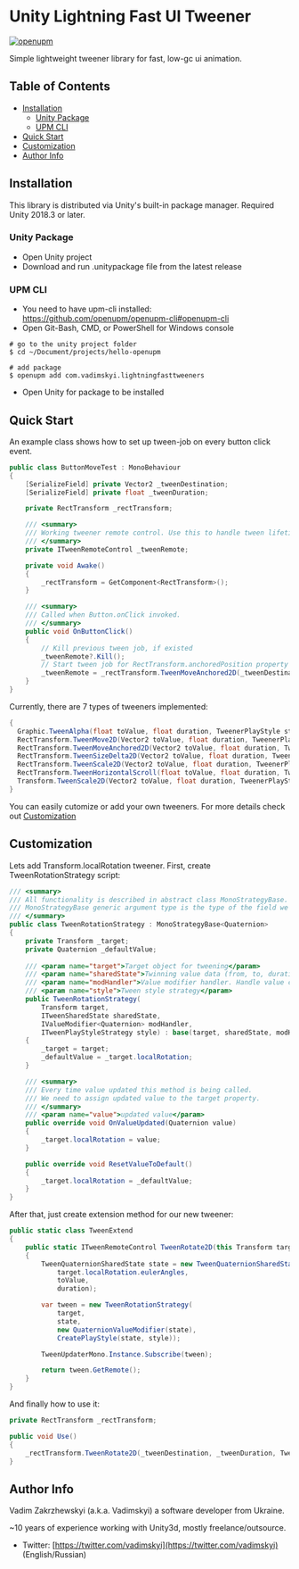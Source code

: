 # Unity Lightning Fast UI Tweener
[![openupm](https://img.shields.io/npm/v/com.vadimskyi.lightningfasttweeners?label=openupm&registry_uri=https://package.openupm.com)](https://openupm.com/packages/com.vadimskyi.lightningfasttweeners/)

Simple lightweight tweener library for fast, low-gc ui animation.
## Table of Contents

- [Installation](#installation)
    - [Unity Package](#unity-package)
    - [UPM CLI](#upm-cli)
- [Quick Start](#quick-start)
- [Customization](#customization)
- [Author Info](#author-info)

## Installation

This library is distributed via Unity's built-in package manager. Required Unity 2018.3 or later.

### Unity Package
- Open Unity project
- Download and run .unitypackage file from the latest release

### UPM CLI
- You need to have upm-cli installed: https://github.com/openupm/openupm-cli#openupm-cli
- Open Git-Bash, CMD, or PowerShell for Windows console
```console
# go to the unity project folder
$ cd ~/Document/projects/hello-openupm

# add package
$ openupm add com.vadimskyi.lightningfasttweeners
```
- Open Unity for package to be installed

## Quick Start

An example class shows how to set up tween-job on every button click event.

```csharp
public class ButtonMoveTest : MonoBehaviour
{
    [SerializeField] private Vector2 _tweenDestination;
    [SerializeField] private float _tweenDuration;

    private RectTransform _rectTransform;

    /// <summary>
    /// Working tweener remote control. Use this to handle tween lifetime and callbacks
    /// </summary>
    private ITweenRemoteControl _tweenRemote;

    private void Awake()
    {
        _rectTransform = GetComponent<RectTransform>();
    }

    /// <summary>
    /// Called when Button.onClick invoked.
    /// </summary>
    public void OnButtonClick()
    {
        // Kill previous tween job, if existed
        _tweenRemote?.Kill();
        // Start tween job for RectTransform.anchoredPosition property
        _tweenRemote = _rectTransform.TweenMoveAnchored2D(_tweenDestination, _tweenDuration, TweenerPlayStyle.Once);
    }
}
```

Currently, there are 7 types of tweeners implemented:

```csharp
{
  Graphic.TweenAlpha(float toValue, float duration, TweenerPlayStyle style) // for Graphic.color.a field
  RectTransform.TweenMove2D(Vector2 toValue, float duration, TweenerPlayStyle style) // for RectTransform.localPostion property
  RectTransform.TweenMoveAnchored2D(Vector2 toValue, float duration, TweenerPlayStyle style) // for RectTransform.anchoredPosition property
  RectTransform.TweenSizeDelta2D(Vector2 toValue, float duration, TweenerPlayStyle style) // for RectTransform.sizeDelta property
  RectTransform.TweenScale2D(Vector2 toValue, float duration, TweenerPlayStyle style) // for RectTransform.localScale property
  RectTransform.TweenHorizontalScroll(float toValue, float duration, TweenerPlayStyle style) // for ScrollRect.horizontalNormalizedPosition property
  Transform.TweenScale2D(Vector2 toValue, float duration, TweenerPlayStyle style) // for Transform.localScale property
}
```
You can easily cutomize or add your own tweeners. For more details check out [Customization](#customization)

## Customization

Lets add Transform.localRotation tweener. First, create TweenRotationStrategy script:

```csharp
/// <summary>
/// All functionality is described in abstract class MonoStrategyBase.
/// MonoStrategyBase generic argument type is the type of the field we want to change (in this example, Quaternion is the type of Transform.localRotation field)
/// </summary>
public class TweenRotationStrategy : MonoStrategyBase<Quaternion>
{
    private Transform _target;
    private Quaternion _defaultValue;
    
    /// <param name="target">Target object for tweening</param>
    /// <param name="sharedState">Twinning value data (from, to, duration)</param>
    /// <param name="modHandler">Value modifier handler. Handle value change over time.</param>
    /// <param name="style">Tween style strategy</param>
    public TweenRotationStrategy(
        Transform target,
        ITweenSharedState sharedState,
        IValueModifier<Quaternion> modHandler,
        ITweenPlayStyleStrategy style) : base(target, sharedState, modHandler, style)
    {
        _target = target;
        _defaultValue = _target.localRotation;
    }

    /// <summary>
    /// Every time value updated this method is being called.
    /// We need to assign updated value to the target property.
    /// </summary>
    /// <param name="value">updated value</param>
    public override void OnValueUpdated(Quaternion value)
    {
        _target.localRotation = value;
    }

    public override void ResetValueToDefault()
    {
        _target.localRotation = _defaultValue;
    }
}
```

After that, just create extension method for our new tweener:

```csharp
public static class TweenExtend
{
    public static ITweenRemoteControl TweenRotate2D(this Transform target, Vector3 toValue, float duration, TweenerPlayStyle style)
    {
        TweenQuaternionSharedState state = new TweenQuaternionSharedState(
            target.localRotation.eulerAngles, 
            toValue, 
            duration);

        var tween = new TweenRotationStrategy(
            target,
            state,
            new QuaternionValueModifier(state),
            CreatePlayStyle(state, style));

        TweenUpdaterMono.Instance.Subscribe(tween);

        return tween.GetRemote();
    }
}
```
And finally how to use it:

```csharp
private RectTransform _rectTransform;

public void Use()
{
    _rectTransform.TweenRotate2D(_tweenDestination, _tweenDuration, TweenerPlayStyle.PingPong);
}
```

## Author Info

Vadim Zakrzhewskyi (a.k.a. Vadimskyi) a software developer from Ukraine.

~10 years of experience working with Unity3d, mostly freelance/outsource.

* Twitter: [https://twitter.com/vadimskyi](https://twitter.com/vadimskyi) (English/Russian)
